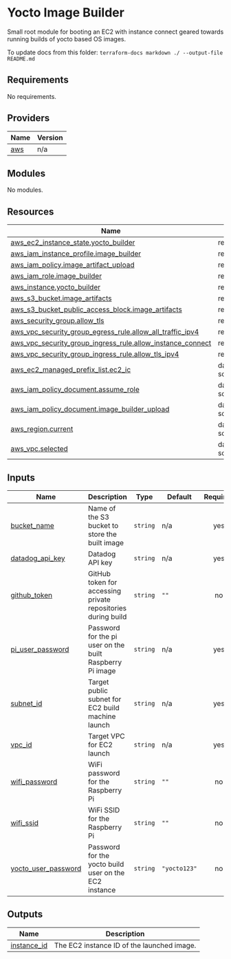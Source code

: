 # Yocto Image Builder

Small root module for booting an EC2 with instance connect geared towards running builds of yocto based OS images.

To update docs from this folder: `terraform-docs markdown ./ --output-file README.md`

<!-- BEGIN_TF_DOCS -->
## Requirements

No requirements.

## Providers

| Name | Version |
|------|---------|
| <a name="provider_aws"></a> [aws](#provider\_aws) | n/a |

## Modules

No modules.

## Resources

| Name | Type |
|------|------|
| [aws_ec2_instance_state.yocto_builder](https://registry.terraform.io/providers/hashicorp/aws/latest/docs/resources/ec2_instance_state) | resource |
| [aws_iam_instance_profile.image_builder](https://registry.terraform.io/providers/hashicorp/aws/latest/docs/resources/iam_instance_profile) | resource |
| [aws_iam_policy.image_artifact_upload](https://registry.terraform.io/providers/hashicorp/aws/latest/docs/resources/iam_policy) | resource |
| [aws_iam_role.image_builder](https://registry.terraform.io/providers/hashicorp/aws/latest/docs/resources/iam_role) | resource |
| [aws_instance.yocto_builder](https://registry.terraform.io/providers/hashicorp/aws/latest/docs/resources/instance) | resource |
| [aws_s3_bucket.image_artifacts](https://registry.terraform.io/providers/hashicorp/aws/latest/docs/resources/s3_bucket) | resource |
| [aws_s3_bucket_public_access_block.image_artifacts](https://registry.terraform.io/providers/hashicorp/aws/latest/docs/resources/s3_bucket_public_access_block) | resource |
| [aws_security_group.allow_tls](https://registry.terraform.io/providers/hashicorp/aws/latest/docs/resources/security_group) | resource |
| [aws_vpc_security_group_egress_rule.allow_all_traffic_ipv4](https://registry.terraform.io/providers/hashicorp/aws/latest/docs/resources/vpc_security_group_egress_rule) | resource |
| [aws_vpc_security_group_ingress_rule.allow_instance_connect](https://registry.terraform.io/providers/hashicorp/aws/latest/docs/resources/vpc_security_group_ingress_rule) | resource |
| [aws_vpc_security_group_ingress_rule.allow_tls_ipv4](https://registry.terraform.io/providers/hashicorp/aws/latest/docs/resources/vpc_security_group_ingress_rule) | resource |
| [aws_ec2_managed_prefix_list.ec2_ic](https://registry.terraform.io/providers/hashicorp/aws/latest/docs/data-sources/ec2_managed_prefix_list) | data source |
| [aws_iam_policy_document.assume_role](https://registry.terraform.io/providers/hashicorp/aws/latest/docs/data-sources/iam_policy_document) | data source |
| [aws_iam_policy_document.image_builder_upload](https://registry.terraform.io/providers/hashicorp/aws/latest/docs/data-sources/iam_policy_document) | data source |
| [aws_region.current](https://registry.terraform.io/providers/hashicorp/aws/latest/docs/data-sources/region) | data source |
| [aws_vpc.selected](https://registry.terraform.io/providers/hashicorp/aws/latest/docs/data-sources/vpc) | data source |

## Inputs

| Name | Description | Type | Default | Required |
|------|-------------|------|---------|:--------:|
| <a name="input_bucket_name"></a> [bucket\_name](#input\_bucket\_name) | Name of the S3 bucket to store the built image | `string` | n/a | yes |
| <a name="input_datadog_api_key"></a> [datadog\_api\_key](#input\_datadog\_api\_key) | Datadog API key | `string` | n/a | yes |
| <a name="input_github_token"></a> [github\_token](#input\_github\_token) | GitHub token for accessing private repositories during build | `string` | `""` | no |
| <a name="input_pi_user_password"></a> [pi\_user\_password](#input\_pi\_user\_password) | Password for the pi user on the built Raspberry Pi image | `string` | n/a | yes |
| <a name="input_subnet_id"></a> [subnet\_id](#input\_subnet\_id) | Target public subnet for EC2 build machine launch | `string` | n/a | yes |
| <a name="input_vpc_id"></a> [vpc\_id](#input\_vpc\_id) | Target VPC for EC2 launch | `string` | n/a | yes |
| <a name="input_wifi_password"></a> [wifi\_password](#input\_wifi\_password) | WiFi password for the Raspberry Pi | `string` | `""` | no |
| <a name="input_wifi_ssid"></a> [wifi\_ssid](#input\_wifi\_ssid) | WiFi SSID for the Raspberry Pi | `string` | `""` | no |
| <a name="input_yocto_user_password"></a> [yocto\_user\_password](#input\_yocto\_user\_password) | Password for the yocto build user on the EC2 instance | `string` | `"yocto123"` | no |

## Outputs

| Name | Description |
|------|-------------|
| <a name="output_instance_id"></a> [instance\_id](#output\_instance\_id) | The EC2 instance ID of the launched image. |
<!-- END_TF_DOCS -->